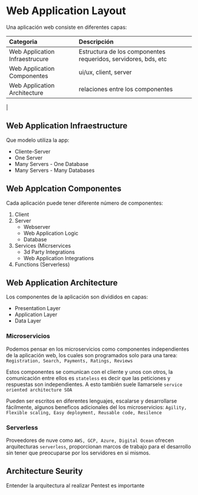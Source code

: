 # Web Application Layout

Una aplicación web consiste en diferentes capas:

| Categoria | Descripción |
|:-----------------------------------|:-----------------------------|
| Web Application Infraestrucure    | Estructura de los componentes requeridos, servidores, bds, etc|
| Web Application Componentes       | ui/ux, client, server
| Web Application Architecture      | relaciones entre los componentes
|

## Web Application Infraestructure

Que modelo utiliza la app:

- Cliente-Server
- One Server
- Many Servers - One Database
- Many Servers - Many Databases


## Web Applcation Componentes

Cada aplicación puede tener diferente número de componentes:

1. Client
2. Server
   - Webserver
   - Web Application Logic
   - Database
3. Services (Micrservices
   - 3d Party Integrations
   - Web Application Integrations
4. Functions (Serverless)


## Web Application Architecture

Los componentes de la aplicación son divididos en capas:

- Presentation Layer
- Application Layer
- Data Layer

### **Microservicios**

Podemos pensar en los microservicios como componentes independientes de la aplicación web, los cuales son programados solo para una tarea: `Registration, Search, Payments, Ratings, Reviews`

Estos componentes se comunican con el cliente y unos con otros, la comunicación entre ellos es `stateless` es decir que las peticiones y respuestas son independientes. A esto también suele llamarsele `service oriented architecture SOA`

Pueden ser escritos en diferentes lenguajes, escalarse y desarrollarse fácilmente, algunos beneficos adicionales del los microservicios: `Agility, Flexible scaling, Easy deployment, Reusable code, Resilence`

### **Serverless**

Proveedores de nuve como `AWS, GCP, Azure, Digital Ocean` ofrecen arquitecturas `serverless`, proporcionan marcos de trabajo para el desarrollo sin tener que preocuparse por los servidores en si mismos. 

## Architecture Seurity

Entender la arquitectura al realizar Pentest es importante 

